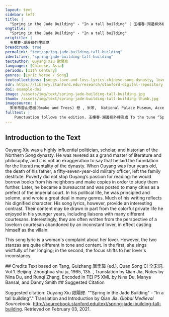```yaml
---
layout: text
sidebar: left
title: |
  "Spring in the Jade Building" - "In a tall building" | 玉樓春·湖邊柳外樓高處
engtitle: |
  "Spring in the Jade Building" - "In a tall building"
origtitle: |
  玉樓春·湖邊柳外樓高處
breadcrumb: true
permalink: "text/spring-jade-building-tall-building"
identifier: "spring-jade-building-tall-building"
textauthor: Ouyang Xiu 歐陽修
languages: [Chinese, Asia]
periods: [11th Century]
genres: [Lyric Verse / Song]
textcollections: [songs-love-and-loss-lyrics-chinese-song-dynasty, love-songs-medieval-world-lyrics-europe-and-asia]
sdr: https://library.stanford.edu/research/stanford-digital-repository 
doi: example-doi 
image: /assets/img/text/spring-jade-building-tall-building.jpg
thumb: /assets/img/text/spring-jade-building-tall-building-thumb.jpg
imagesource: |
  宋米芾雲山煙樹(Smoke and Trees) 卷 , 米芾,  National Palace Museum, Accession Number: C2A000214N000000000PAH [Public Domain]
fulltext: |
    Punctuation follows the edition. 玉樓春·湖邊柳外樓高處 To the tune “Spring in the Jade Building” 湖邊柳外樓高處。 In a tall building behind the willows by the lakeside, 望斷雲山多少路 How many roads in the misty mountains have I stared to the end of? 闌干倚遍使人愁， I have leant against all the railings, feeling disheartened; 又是天涯初日暮。 Again, the sun starts to set at the edge of the sky. 輕無管系狂無數。 Light without being tied down, The Chinese characters 管束 literally mean "discipline" and "obstacle". wild and numerous, 水畔花飛風裏絮。 Petals fly beside the water, willow catkins are blown by the wind. 算伊渾似薄情郎， They are just like my fickle lover, 去便不來來便去。 Leaving without returning, coming and soon departing. 
---
```

## Introduction to the Text 
<p dir="ltr" id="docs-internal-guid-707dfd6b-7fff-1cec-6c05-327e617a53da">Ouyang Xiu was a highly influential politician, scholar, and historian of the Northern Song dynasty. He was revered as a grand master of literature and philosophy, and it is not an exaggeration to say that he laid the foundation for the literati mentality of the dynasty. When Ouyang was four years old, the death of his father, a fifty-seven-year-old military officer, left the family destitute. Poverty did not stop Ouyang’s passion for reading: he would borrow books from his neighbors and make copies in order to study them further. Later, he became a bureaucrat and was posted to many cities as a prefect of the imperial court. In his political life, he was principled and solemn, and wrote a great deal in many genres. Much of his writing reflects his dignified character. His song lyrics, however, provide an interesting contrast. Their content may be drawn in part from the colorful private life he enjoyed in his younger years, including liaisons with many different courtesans. Interestingly, they are often written from the perspective of a lovelorn courtesan abandoned by an inconstant lover, in effect casting himself as the villain.</p> <p>This song lyric is a woman's complaint about her lover. However, the two stanzas are quite different in tone and content. In the first, she sings wistfully of her longing; in the second, the focus shifts to her lover's inconstancy.</p>
## Credits
Text based on Tang, Guizhang 唐圭璋 (ed.). Quan Song Ci 全宋詞. Vol 1. Beijing: Zhonghua shu ju, 1965, 135. 					, 
Translation by Qian Jia, Notes by Nina Du,  and Runqi Zhang, 
Encoded in TEI P5 XML by Nina Du, Manya Bansal,  and Danny Smith
## Suggested Citation
<p>Suggested citation: Ouyang Xiu 歐陽修.  ""Spring in the Jade Building" - "In a tall building"." Translation and Introduction by Qian Jia. <em>Global Medieval Sourcebook</em>. <a href="http://sourcebook.stanford.edu/text/spring-jade-building-tall-building">http://sourcebook.stanford.edu/text/spring-jade-building-tall-building</a>. Retrieved on February 03, 2021.</p>